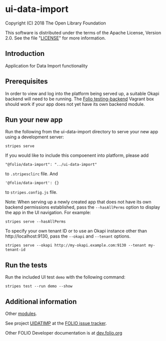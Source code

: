 # ui-data-import

Copyright (C) 2018 The Open Library Foundation

This software is distributed under the terms of the Apache License, Version 2.0. See the file "[LICENSE](LICENSE)" for more information.

## Introduction

Application for Data Import functionality

## Prerequisites

In order to view and log into the platform being served up, a suitable Okapi backend will need to be running. The [Folio testing-backend](https://app.vagrantup.com/folio/boxes/testing-backend) Vagrant box should work if your app does not yet have its own backend module.

## Run your new app

Run the following from the ui-data-import directory to serve your new app using a development server:
```
stripes serve
```
If you would like to include this compoenent into platform, please add
```
"@folio/data-import": "../ui-data-import"
```
to `.stripesclirc` file.
And
```
'@folio/data-import': {}
```
to `stripes.config.js` file.

Note: When serving up a newly created app that does not have its own backend permissions established, pass the `--hasAllPerms` option to display the app in the UI navigation. For example:
```
stripes serve --hasAllPerms
```

To specify your own tenant ID or to use an Okapi instance other than http://localhost:9130, pass the `--okapi` and `--tenant` options.
```
stripes serve --okapi http://my-okapi.example.com:9130 --tenant my-tenant-id
```

## Run the tests

Run the included UI test `demo` with the following command:
```
stripes test --run demo --show
```

## Additional information

Other [modules](https://dev.folio.org/source-code/#client-side).

See project [UIDATIMP](https://issues.folio.org/browse/UIDATIMP)
at the [FOLIO issue tracker](https://dev.folio.org/guidelines/issue-tracker).

Other FOLIO Developer documentation is at [dev.folio.org](https://dev.folio.org/)
